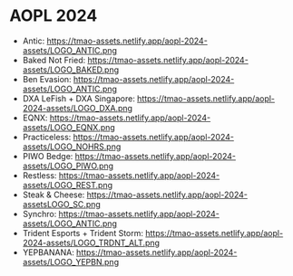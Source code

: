 # AOPL 2024

- Antic: https://tmao-assets.netlify.app/aopl-2024-assets/LOGO_ANTIC.png
- Baked Not Fried: https://tmao-assets.netlify.app/aopl-2024-assets/LOGO_BAKED.png
- Ben Evasion: https://tmao-assets.netlify.app/aopl-2024-assets/LOGO_ANTIC.png
- DXA LeFish + DXA Singapore: https://tmao-assets.netlify.app/aopl-2024-assets/LOGO_DXA.png
- EQNX: https://tmao-assets.netlify.app/aopl-2024-assets/LOGO_EQNX.png
- Practiceless: https://tmao-assets.netlify.app/aopl-2024-assets/LOGO_NOHRS.png
- PIWO Bedge: https://tmao-assets.netlify.app/aopl-2024-assets/LOGO_PIWO.png
- Restless: https://tmao-assets.netlify.app/aopl-2024-assets/LOGO_REST.png
- Steak & Cheese: https://tmao-assets.netlify.app/aopl-2024-assetsLOGO_SC.png
- Synchro: https://tmao-assets.netlify.app/aopl-2024-assets/LOGO_ANTIC.png
- Trident Esports + Trident Storm: https://tmao-assets.netlify.app/aopl-2024-assets/LOGO_TRDNT_ALT.png
- YEPBANANA: https://tmao-assets.netlify.app/aopl-2024-assets/LOGO_YEPBN.png
